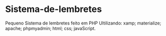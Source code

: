 # Sistema-de-lembretes
Pequeno Sistema de lembretes feito em PHP
Ultilizando:
  xamp;
  materialize;
  apache;
  phpmyadmin;
  html;
  css;
  javaScript.
